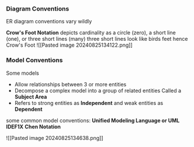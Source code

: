### Diagram Conventions
ER diagram conventions vary wildly 

**Crow's Foot Notation**
	depicts cardinality as a circle (zero), a short line (one), or three short lines (many)
		three short lines look like birds feet hence Crow's Foot 
![[Pasted image 20240825134122.png]]

### Model Conventions 

Some models 
- Allow relationships between 3 or more entities
- Decompose a complex model into a group of related entities 
	Called a **Subject Area**
- Refers to strong entities as **Independent** and weak entities as **Dependent**

some common model conventions: 
**Unified Modeling Language or UML**
**IDEF1X**
**Chen Notation**

![[Pasted image 20240825134638.png]]

